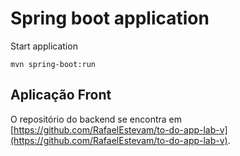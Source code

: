 # Spring boot application

Start application

```
mvn spring-boot:run
```

## Aplicação Front 

O repositório do backend se encontra em [https://github.com/RafaelEstevam/to-do-app-lab-v](https://github.com/RafaelEstevam/to-do-app-lab-v).
